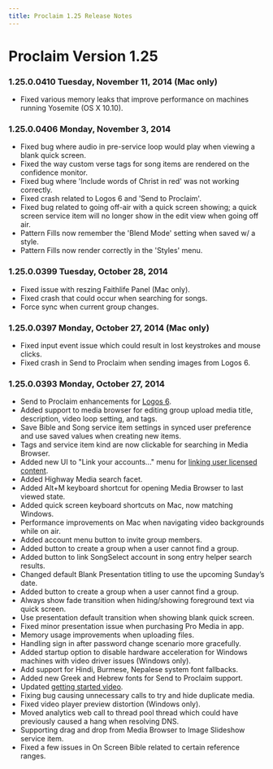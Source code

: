 ```yaml
---
title: Proclaim 1.25 Release Notes
---
```


# Proclaim Version 1.25

### 1.25.0.0410 Tuesday, November 11, 2014 (Mac only)
* Fixed various memory leaks that improve performance on machines running Yosemite (OS X 10.10).

### 1.25.0.0406 Monday, November 3, 2014
* Fixed bug where audio in pre-service loop would play when viewing a blank quick screen.
* Fixed the way custom verse tags for song items are rendered on the confidence monitor.
* Fixed bug where 'Include words of Christ in red' was not working correctly.
* Fixed crash related to Logos 6 and 'Send to Proclaim'.
* Fixed bug related to going off-air with a quick screen showing; a quick screen service item will no longer show in the edit view when going off air.
* Pattern Fills now remember the 'Blend Mode' setting when saved w/ a style.
* Pattern Fills now render correctly in the 'Styles' menu.

### 1.25.0.0399 Tuesday, October 28, 2014
* Fixed issue with reszing Faithlife Panel (Mac only).
* Fixed crash that could occur when searching for songs.
* Force sync when current group changes.

### 1.25.0.0397 Monday, October 27, 2014 (Mac only)
* Fixed input event issue which could result in lost keystrokes and mouse clicks.
* Fixed crash in Send to Proclaim when sending images from Logos 6.

### 1.25.0.0393 Monday, October 27, 2014
* Send to Proclaim enhancements for [Logos 6](http://logos.com).
* Added support to media browser for editing group upload media title, description, video loop setting, and tags.
* Save Bible and Song service item settings in synced user preference and use saved values when creating new items.
* Tags and service item kind are now clickable for searching in Media Browser.
* Added new UI to "Link your accounts..." menu for [linking user licensed content](https://community.logos.com/forums/t/92805.aspx). 
* Added Highway Media search facet.
* Added Alt+M keyboard shortcut for opening Media Browser to last viewed state.
* Added quick screen keyboard shortcuts on Mac, now matching Windows.
* Performance improvements on Mac when navigating video backgrounds while on air.
* Added account menu button to invite group members.
* Added button to create a group when a user cannot find a group.
* Added button to link SongSelect account in song entry helper search results.
* Changed default Blank Presentation titling to use the upcoming Sunday’s date.
* Added button to create a group when a user cannot find a group.
* Always show fade transition when hiding/showing foreground text via quick screen.
* Use presentation default transition when showing blank quick screen.
* Fixed minor presentation issue when purchasing Pro Media in app.
* Memory usage improvements when uploading files.
* Handling sign in after password change scenario more gracefully.
* Added startup option to disable hardware acceleration for Windows machines with video driver issues (Windows only).
* Add support for Hindi, Burmese, Nepalese system font fallbacks.
* Added new Greek and Hebrew fonts for Send to Proclaim support.
* Updated [getting started video](http://fast.wistia.net/embed/iframe/5wif3me9vy).
* Fixing bug causing unnecessary calls to try and hide duplicate media.
* Fixed video player preview distortion (Windows only).
* Moved analytics web call to thread pool thread which could have previously caused a hang when resolving DNS.
* Supporting drag and drop from Media Browser to Image Slideshow service item.
* Fixed a few issues in On Screen Bible related to certain reference ranges.
